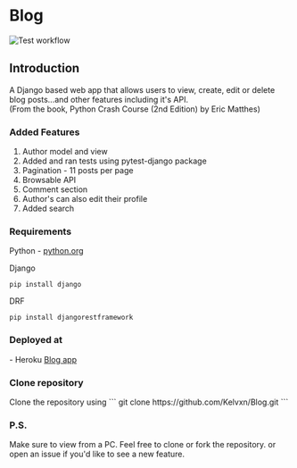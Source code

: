 # Blog

![Test workflow](https://github.com/Kelvxn/Blog/actions/workflows/django_test_config.yml/badge.svg)

<h2> Introduction </h2>

A Django based web app that allows users to view, create, edit or delete blog posts...and other features including it's API. <br>
(From the book, Python Crash Course (2nd Edition) by Eric Matthes)



<h3> Added Features </h3>
<ol>
     <li> Author model and view </li>
     <li> Added and ran tests using pytest-django package </li>
     <li> Pagination - 11 posts per page </li>
     <li> Browsable API </li>
     <li> Comment section </li>
     <li> Author's can also edit their profile </li>
     <li> Added search </li>
  </ol>
  

<h3> Requirements </h3>
<p> Python - <a href="https://www.python.org" > python.org </a> </p>

Django <br>

```
pip install django 
```

DRF <br> 
```
pip install djangorestframework
```

<h3> Deployed at </h3> -
Heroku <a href="https://kvn-blog.herokuapp.com"> Blog app </a>


<h3> Clone repository </h3>
Clone the repository using
```
git clone https://github.com/Kelvxn/Blog.git
```

<h3> P.S. </h3> 
Make sure to view from a PC. 
Feel free to clone or fork the repository. 
or open an issue if you'd like to see a new feature.
